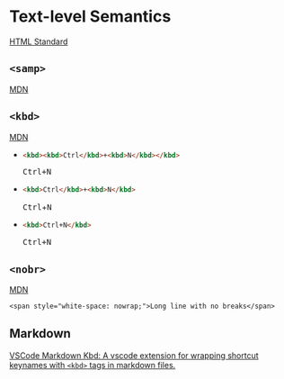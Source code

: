 # Text-level Semantics
[HTML Standard](https://html.spec.whatwg.org/multipage/text-level-semantics.html)

## `<samp>`
[MDN](https://developer.mozilla.org/en-US/docs/Web/HTML/Element/samp)

## `<kbd>`
[MDN](https://developer.mozilla.org/en-US/docs/Web/HTML/Element/kbd)

- ```html
  <kbd><kbd>Ctrl</kbd>+<kbd>N</kbd></kbd>
  ```
  <kbd><kbd>Ctrl</kbd>+<kbd>N</kbd></kbd>
- ```html
  <kbd>Ctrl</kbd>+<kbd>N</kbd>
  ```
  <kbd>Ctrl</kbd>+<kbd>N</kbd>
- ```html
  <kbd>Ctrl+N</kbd>
  ```
  <kbd>Ctrl+N</kbd>

## `<nobr>`
[MDN](https://developer.mozilla.org/en-US/docs/Web/HTML/Element/nobr)

`<span style="white-space: nowrap;">Long line with no breaks</span>`

## Markdown
[VSCode Markdown Kbd: A vscode extension for wrapping shortcut keynames with `<kbd>` tags in markdown files.](https://github.com/jjaakko/markdown_kbd)
